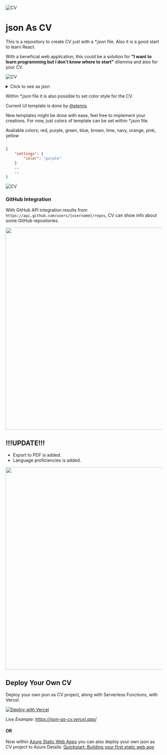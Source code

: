 ![CV](https://github.com/ardacetinkaya/json-as-cv/blob/master/CV.png)

# json As CV

This is a repository to create CV just with a _*.json_ file. Also it is a good start to learn React. 

With a beneficial web application, this could be a solution for **"I want to learn programming but I don’t know where to start"** dilemma and also for your CV.

![CV](https://github.com/ardacetinkaya/json-as-cv/blob/master/CV-UI.png)


<details>
  <summary>Click to see as json</summary>
  
  ## CV.json

```json

{
    "settings": {
        "color": "red"
    },
    "info": {
        "name": "John Doe",
        "description": "Lorem ipsum dolor sit amet, consectetur adipiscing elit. Duis tempor quis leo et tincidunt. Maecenas consequat, mauris in tristique laoreet, sapien lectus dignissim sapien, nec sodales urna turpis faucibus dolor. Aliquam vulputate turpis vitae turpis sodales ullamcorper. Etiam non accumsan tortor. Aenean sit amet velit eget nibh lobortis condimentum. Mauris laoreet bibendum sollicitudin. Pellentesque mauris lorem, aliquet nec sem eu, porta semper enim. Praesent iaculis elit id enim ultricies, a vestibulum leo mattis. Curabitur eget porta justo. Vestibulum bibendum ac risus in pulvinar. Vivamus fermentum lacus sed eleifend vehicula. Suspendisse tristique ut ligula quis malesuada. Nam placerat augue id sapien dictum iaculis.",
        "email": "someone@mail.com",
        "github": "ardacetinkaya",
        "www": "https://www.minepla.net",
        "linkedin": "https://www.linkedin.com/in/ardacetinkaya/",
        "file": ""
    },
    "experiences": {
        "title": "Experiences",
        "items": [
            {
                "companyName": "Some Company",
                "companyURL": "https://www.google.com",
                "description": [
                    "Lorem ipsum dolor sit amet, consectetur adipiscing elit.",
                    "Duis laoreet mi ut rutrum pharetra.",
                    "Donec at dui egestas, tincidunt enim a, tincidunt eros."
                ],
                "role": "Developer",
                "start": "Feb. 2015",
                "end": "",
                "tags": [
                    "DDD",
                    "SignalR",
                    "Redis",
                    "ITIL"
                ]
            },
            {
                "companyName": "Some Good Company",
                "companyURL": "",
                "description": [
                    "Donec congue arcu et facilisis tincidunt.",
                    "Integer hendrerit nisi id neque blandit egestas eget sit amet nisl.",
                    "Praesent blandit sem nec leo sollicitudin auctor.",
                    "Donec ultricies orci vitae dolor placerat dictum."
                ],
                "role": "Developer",
                "start": "Feb. 2015",
                "end": "Jan. 2010",
                "tags": [
                    "MCV",
                    "ASPNET",
                    "NETFramework"
                ]
            }
        ]
    },
    "educations": {
        "title": "Education",
        "items": [
            {
                "schoolName": "University of Codes",
                "schoolURL": "https://www.google.com",
                "department": "BS, Computer Engineering",
                "start": "Sept. 2006",
                "end": "Jun. 2010"
            }
        ]
    },
    "skills": {
        "title": "Skills",
        "items": [
            {
                "name": "Software Development Principles",
                "score": 80
            },
            {
                "name": "JavaScript",
                "score": 65
            },
            {
                "name": "C#",
                "score": 95
            },
            {
                "name": ".NET Framework",
                "score": 90
            },
            {
                "name": ".NET Core",
                "score": 90
            },
            {
                "name": "GO",
                "score": 30
            },
            {
                "name": "Java",
                "score": 14
            }
        ]
    }
}
```
</details>

Within _*.json_ file it is also possible to set color style for the CV.

Current UI template is done by [@elemis](https://github.com/elemis)

New templates might be done with ease, feel free to implement your creations. For now, just colors of template can be set within _*.json_ file.

Avaliable colors; red, purple, green, blue, brown, lime, navy, orange, pink, yellow


```json

{
    "settings": {
        "color": "purple"
    }
    ..
    ..
}
```

![CV](https://github.com/ardacetinkaya/json-as-cv/blob/master/CV-UI-Color.png)


### GitHub Integration

With GitHub API integration results from ```https://api.github.com/users/{username}/repos```, CV can show info about some GitHub repositories.

<img src="https://github.com/ardacetinkaya/json-as-cv/blob/master/CV-UI-Repos.png" width="650">

## !!!UPDATE!!!

- Export to PDF is added.
- Language proficiencies is added.

<img src="https://github.com/ardacetinkaya/json-as-cv/blob/master/CV-UI-Languages.png" width="650">


## Deploy Your Own CV

Deploy your own json as CV project, along with Serverless Functions, with Vercel.

[![Deploy with Vercel](https://vercel.com/button)](https://vercel.com/import/project?template=https://github.com/ardacetinkaya/json-as-cv)

_Live Example: https://json-as-cv.vercel.app/_

#### OR


Now within [Azure Static Web Apps](https://azure.microsoft.com/en-us/services/app-service/static/) you can also deploy your own json as CV project to Azure
Details: [Quickstart: Building your first static web app](https://docs.microsoft.com/en-us/azure/static-web-apps/getting-started?tabs=vanilla-javascript)
